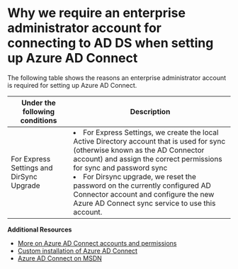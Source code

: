 <properties
	pageTitle="Why we require an enterprise administrator account | Windows Azure"
	description="Custom settings description."
	services="active-directory"
	documentationCenter=""
	authors="billmath"
	manager="stevenpo"
	editor="curtand"/>

<tags
	ms.service="active-directory"
	ms.date="10/13/2015"
	wacn.date=""/>

# Why we require an enterprise administrator account for connecting to AD DS when setting up Azure AD Connect

The following table shows the reasons an enterprise administrator account is required for setting up Azure AD Connect.

Under the following conditions  | Description
------------- | ------------- |
For Express Settings and DirSync Upgrade | <li>For Express Settings, we create the local Active Directory account that is used for sync  (otherwise known as the AD Connector account) and assign the correct permissions for sync and password sync</li> <li>For Dirsync upgrade, we reset the password on the currently configured AD Connector account and configure the new Azure AD Connect sync service to use this account. </li>



**Additional Resources**


* [More on Azure AD Connect accounts and permissions](/documentation/articles/active-directory-aadconnect-account-summary)
* [Custom installation of Azure AD Connect](/documentation/articles/active-directory-aadconnect-get-started-custom)
* [Azure AD Connect on MSDN](/documentation/articles/active-directory-aadconnect)
